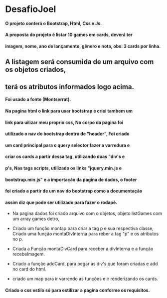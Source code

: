 # DesafioJoel
#### O projeto conterá o Bootstrap, Html, Css e Js.

#### A proposta do projeto é listar 10 games em cards, deverá ter
#### imagem, nome, ano de lançamento, gênero e nota, obs: 3 cards por linha.

## A listagem será consumida de um arquivo com os objetos criados,
## terá os atributos informados logo acima.

#### Foi usado a fonte (Montserrat).

#### Na pagina html o link para usar bootstrap e criei tambem um 
#### link para uilizar meu proprio css, No corpo da pagina foi 
#### utilizado o nav do bootstrap dentro de "header", Foi criado
#### um card principal para o query selector fazer a varredura e
#### criar os cards a partir dessa tag, utilizando duas "div's e
#### p's, Nas tags scripts, utilizado os links "jquery.min.js e
#### bootstrap.min.js" e a importação da pagina de dados, o footer
#### foi criado a partir de um nav do bootstrap como a documentação
#### assim diz que pode ser utilizado para fazer o rodapé.

* Na pagina dados foi criado  arquivo com o objetos, objeto 
listGames com um array games detro,
* Criado um função montap para criar a tag p e sua respectiva classe,
Criado uma função montaDivInterna para reber a tag "p" e os atributos 
no p.
* Criada a Função montaDivCard para receber a divInterna e a função
recebeImagem.

* Criado a função addCard, para pegar as div's que foram criadas e add 
no card do html.

* criado um map para ir varrendo as funções e ir renderizando os cards.

#### Criado o css estilo só para estilizar a pagina conforme os requisitos.


